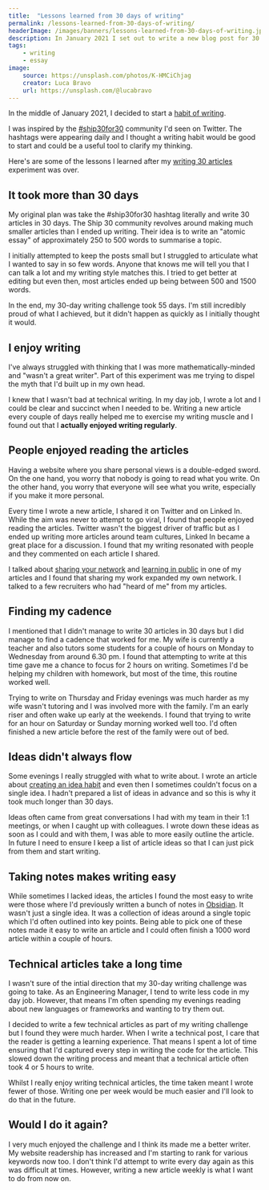 ```yaml
---
title:  "Lessons learned from 30 days of writing"
permalink: /lessons-learned-from-30-days-of-writing/
headerImage: /images/banners/lessons-learned-from-30-days-of-writing.jpg
description: In January 2021 I set out to write a new blog post for 30 days. Here's what I learnt from my writing challenge.
tags:
    - writing
    - essay
image:
    source: https://unsplash.com/photos/K-HMCiChjag
    creator: Luca Bravo
    url: https://unsplash.com/@lucabravo
---
```


In the middle of January 2021, I decided to start a [habit of writing](http://localhost:8080/creating-a-writing-habit/).

I was inspired by the [#ship30for30](https://ship30for30.com/) community I'd seen on Twitter. The hashtags were appearing daily and I thought a writing habit would be good to start and could be a useful tool to clarify my thinking.

Here's are some of the lessons I learned after my [writing 30 articles](/articles) experiment was over.

## It took more than 30 days

My original plan was take the #ship30for30 hashtag literally and write 30 articles in 30 days. The Ship 30 community revolves around making much smaller articles than I ended up writing. Their idea is to write an "atomic essay" of approximately 250 to 500 words to summarise a topic.

I initially attempted to keep the posts small but I struggled to articulate what I wanted to say in so few words. Anyone that knows me will tell you that I can talk a lot and my writing style matches this. I tried to get better at editing but even then, most articles ended up being between 500 and 1500 words.

In the end, my 30-day writing challenge took 55 days. I'm still incredibly proud of what I achieved, but it didn't happen as quickly as I initially thought it would.

## I enjoy writing

I've always struggled with thinking that I was more mathematically-minded and "wasn't a great writer". Part of this experiment was me trying to dispel the myth that I'd built up in my own head.

I knew that I wasn't bad at technical writing. In my day job, I wrote a lot and I could be clear and succinct when I needed to be. Writing a new article every couple of days really helped me to exercise my writing muscle and I found out that I **actually enjoyed writing regularly**.

## People enjoyed reading the articles

Having a website where you share personal views is a double-edged sword. On the one hand, you worry that nobody is going to read what you write. On the other hand, you worry that everyone will see what you write, especially if you make it more personal.

Every time I wrote a new article, I shared it on Twitter and on Linked In. While the aim was never to attempt to go viral, I found that people enjoyed reading the articles. Twitter wasn't the biggest driver of traffic but as I ended up writing more articles around team cultures, Linked In became a great place for a discussion. I found that my writing resonated with people and they commented on each article I shared.

I talked about [sharing your network](/share-your-network/) and [learning in public](/learn-in-public/) in one of my articles and I found that sharing my work expanded my own network. I talked to a few recruiters who had "heard of me" from my articles.

## Finding my cadence

I mentioned that I didn't manage to write 30 articles in 30 days but I did manage to find a cadence that worked for me. My wife is currently a teacher and also tutors some students for a couple of hours on Monday to Wednesday from around 6.30 pm. I found that attempting to write at this time gave me a chance to focus for 2 hours on writing. Sometimes I'd be helping my children with homework, but most of the time, this routine worked well.

Trying to write on Thursday and Friday evenings was much harder as my wife wasn't tutoring and I was involved more with the family. I'm an early riser and often wake up early at the weekends. I found that trying to write for an hour on Saturday or Sunday morning worked well too. I'd often finished a new article before the rest of the family were out of bed.

## Ideas didn't always flow

Some evenings I really struggled with what to write about. I wrote an article about [creating an idea habit](/creating-an-idea-habit/) and even then I sometimes couldn't focus on a single idea. I hadn't prepared a list of ideas in advance and so this is why it took much longer than 30 days.

Ideas often came from great conversations I had with my team in their 1:1 meetings, or when I caught up with colleagues. I wrote down these ideas as soon as I could and with them, I was able to more easily outline the article. In future I need to ensure I keep a list of article ideas so that I can just pick from them and start writing.

## Taking notes makes writing easy

While sometimes I lacked ideas, the articles I found the most easy to write were those where I'd previously written a bunch of notes in [Obsidian](/beginners-guide-note-taking-obsidian/). It wasn't just a single idea. It was a collection of ideas around a single topic which I'd often outlined into key points. Being able to pick one of these notes made it easy to write an article and I could often finish a 1000 word article within a couple of hours.

## Technical articles take a long time

I wasn't sure of the intial direction that my 30-day writing challenge was going to take. As an Engineering Manager, I tend to write less code in my day job. However, that means I'm often spending my evenings reading about new languages or frameworks and wanting to try them out. 

I decided to write a few technical articles as part of my writing challenge but I found they were much harder. When I write a technical post, I care that the reader is getting a learning experience. That means I spent a lot of time ensuring that I'd captured every step in writing the code for the article. This slowed down the writing process and meant that a technical article often took 4 or 5 hours to write.

Whilst I really enjoy writing technical articles, the time taken meant I wrote fewer of those. Writing one per week would be much easier and I'll look to do that in the future.

## Would I do it again?

I very much enjoyed the challenge and I think its made me a better writer. My website readership has increased and I'm starting to rank for various keywords now too. I don't think I'd attempt to write every day again as this was difficult at times. However, writing a new article weekly is what I want to do from now on.